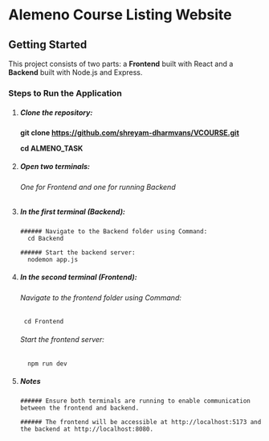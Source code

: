 # Alemeno Course Listing Website

## Getting Started

This project consists of two parts: a **Frontend** built with React and a **Backend** built with Node.js and Express.

### Steps to Run the Application

1. ##### Clone the repository:
   
   **git clone https://github.com/shreyam-dharmvans/VCOURSE.git**

   **cd ALMENO_TASK**
   

2. ##### Open two terminals:
   ###### One for Frontend and one for running Backend

3. ##### In the first terminal (Backend):

       ###### Navigate to the Backend folder using Command:
         cd Backend

       ###### Start the backend server:
         nodemon app.js

4.  ##### In the second terminal (Frontend):

       ###### Navigate to the frontend folder using Command:
         cd Frontend

       ###### Start the frontend server:
          npm run dev

5. ##### Notes

       ###### Ensure both terminals are running to enable communication between the frontend and backend.

       ###### The frontend will be accessible at http://localhost:5173 and the backend at http://localhost:8080.

   
